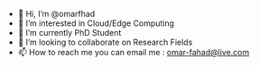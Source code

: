 - 👋 Hi, I’m @omarfhad
- 👀 I’m interested in Cloud/Edge Computing
- 🌱 I’m currently PhD Student
- 💞️ I’m looking to collaborate on Research Fields
- 📫 How to reach me you can email me : omar-fahad@live.com

<!---
omarfhad/omarfhad is a ✨ special ✨ repository because its `README.md` (this file) appears on your GitHub profile.
You can click the Preview link to take a look at your changes.
--->
